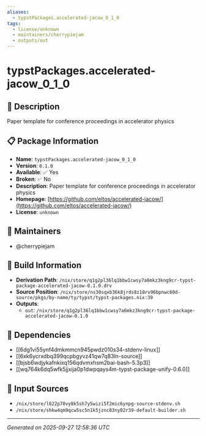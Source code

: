 ```yaml
---
aliases:
  - typstPackages.accelerated-jacow_0_1_0
tags:
  - license/unknown
  - maintainers/cherrypiejam
  - outputs/out
---
```


# typstPackages.accelerated-jacow_0_1_0

## 📝 Description

Paper template for conference proceedings in accelerator physics

## 📋 Package Information

- **Name**: `typstPackages.accelerated-jacow_0_1_0`
- **Version**: `0.1.0`
- **Available**: ✅ Yes
- **Broken**: ✅ No
- **Description**: Paper template for conference proceedings in accelerator physics
- **Homepage**: [https://github.com/eltos/accelerated-jacow/](https://github.com/eltos/accelerated-jacow/)
- **License**: `unknown`
## 👥 Maintainers

- @cherrypiejam


## 🔧 Build Information

- **Derivation Path**: `/nix/store/q1g2pl36lq1bbw1cwsy7a6mkz3kng9cr-typst-package-accelerated-jacow-0.1.0.drv`
- **Source Position**: `/nix/store/ns30sqxb36k8jrds8z18rv96bpnwc60d-source/pkgs/by-name/ty/typst/typst-packages.nix:39`
- **Outputs**:
  - `out`:  `/nix/store/q1g2pl36lq1bbw1cwsy7a6mkz3kng9cr-typst-package-accelerated-jacow-0.1.0`

## 🔗 Dependencies

- [[6dg1vi55ynf4dmkmmcn945pwdz010s34-stdenv-linux]]
- [[6xk6ycrxdbq399qcpbgyvz41qw7q83ln-source]]
- [[bjsb6wdjykafnkixq156qdvmxhsm2bai-bash-5.3p3]]
- [[wq764k6dq5wfk5jjxija0p1dwpqays4m-typst-package-unify-0.6.0]]

## 📁 Input Sources

- `/nix/store/l622p70vy8k5sh7y5wizi5f2mic6ynpg-source-stdenv.sh`
- `/nix/store/shkw4qm9qcw5sc5n1k5jznc83ny02r39-default-builder.sh`

---
*Generated on 2025-09-27 12:58:36 UTC*

